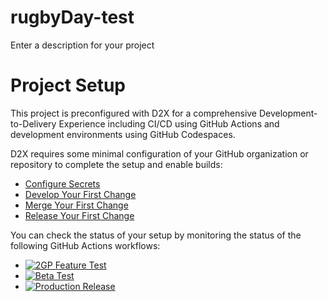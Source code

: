 # rugbyDay-test
Enter a description for your project

# Project Setup
This project is preconfigured with D2X for a comprehensive Development-to-Delivery Experience including CI/CD using GitHub Actions and development environments using GitHub Codespaces.

D2X requires some minimal configuration of your GitHub organization or repository to complete the setup and enable builds:
* [Configure Secrets](https://d2x.readthedocs.io/en/latest/tutorial/#secrets)
* [Develop Your First Change](https://d2x.readthedocs.io/en/latest/tutorial/#develop)
* [Merge Your First Change](https://d2x.readthedocs.io/en/latest/tutorial/#merge)
* [Release Your First Change](https://d2x.readthedocs.io/en/latest/tutorial/#release)

You can check the status of your setup by monitoring the status of the following GitHub Actions workflows:
* [![2GP Feature Test](https://github.com/beAGoodQE/rugbyDaytest/actions/workflows/feature.yml/badge.svg)](https://github.com/beAGoodQE/rugbyDaytest/actions/workflows/feature.yml)
* [![Beta Test](https://github.com/beAGoodQE/rugbyDaytest/actions/workflows/beta.yml/badge.svg)](https://github.com/beAGoodQE/rugbyDaytest/actions/workflows/beta.yml)
* [![Production Release](https://github.com/beAGoodQE/rugbyDaytest/actions/workflows/release.yml/badge.svg)](https://github.com/beAGoodQE/rugbyDaytest/actions/workflows/release.yml)
